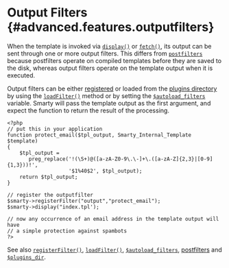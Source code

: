 Output Filters {#advanced.features.outputfilters}
==============

When the template is invoked via [`display()`](#api.display) or
[`fetch()`](#api.fetch), its output can be sent through one or more
output filters. This differs from
[`postfilters`](#advanced.features.postfilters) because postfilters
operate on compiled templates before they are saved to the disk, whereas
output filters operate on the template output when it is executed.

Output filters can be either [registered](#api.register.filter) or
loaded from the [plugins directory](#variable.plugins.dir) by using the
[`loadFilter()`](#api.load.filter) method or by setting the
[`$autoload_filters`](#variable.autoload.filters) variable. Smarty will
pass the template output as the first argument, and expect the function
to return the result of the processing.

    <?php
    // put this in your application
    function protect_email($tpl_output, Smarty_Internal_Template $template)
    {
        $tpl_output =
           preg_replace('!(\S+)@([a-zA-Z0-9\.\-]+\.([a-zA-Z]{2,3}|[0-9]{1,3}))!',
                        '$1%40$2', $tpl_output);
        return $tpl_output;
    }

    // register the outputfilter
    $smarty->registerFilter("output","protect_email");
    $smarty->display("index.tpl');

    // now any occurrence of an email address in the template output will have
    // a simple protection against spambots
    ?>

See also [`registerFilter()`](#api.register.filter),
[`loadFilter()`](#api.load.filter),
[`$autoload_filters`](#variable.autoload.filters),
[postfilters](#advanced.features.postfilters) and
[`$plugins_dir`](#variable.plugins.dir).
